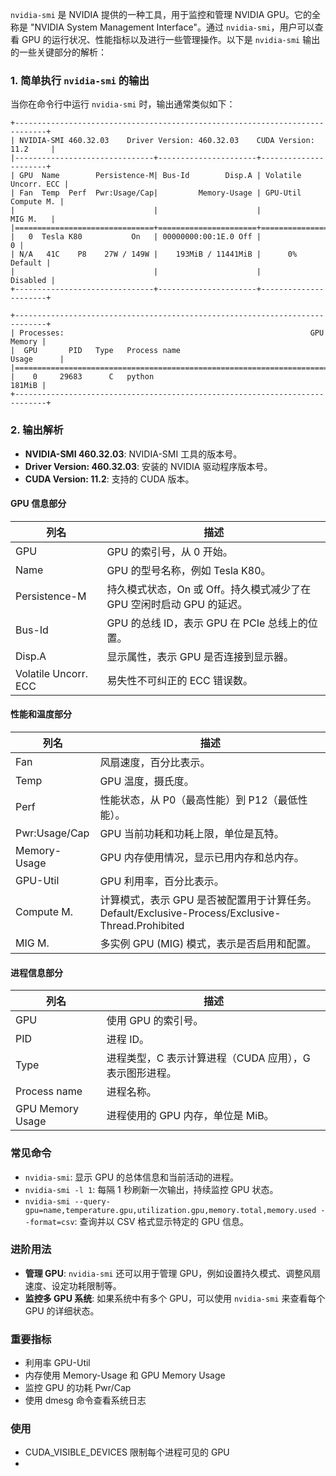 
`nvidia-smi` 是 NVIDIA 提供的一种工具，用于监控和管理 NVIDIA GPU。它的全称是 "NVIDIA System Management Interface"。通过 `nvidia-smi`，用户可以查看 GPU 的运行状况、性能指标以及进行一些管理操作。以下是 `nvidia-smi` 输出的一些关键部分的解析：

### 1. 简单执行 `nvidia-smi` 的输出
当你在命令行中运行 `nvidia-smi` 时，输出通常类似如下：

```plaintext
+-----------------------------------------------------------------------------+
| NVIDIA-SMI 460.32.03    Driver Version: 460.32.03    CUDA Version: 11.2     |
|-------------------------------+----------------------+----------------------+
| GPU  Name        Persistence-M| Bus-Id        Disp.A | Volatile Uncorr. ECC |
| Fan  Temp  Perf  Pwr:Usage/Cap|         Memory-Usage | GPU-Util  Compute M. |
|                               |                      |             MIG M.   |
|===============================+======================+======================|
|   0  Tesla K80           On   | 00000000:00:1E.0 Off |                    0 |
| N/A   41C    P8    27W / 149W |    193MiB / 11441MiB |      0%      Default |
|                               |                      |             Disabled |
+-------------------------------+----------------------+----------------------+

+-----------------------------------------------------------------------------+
| Processes:                                                       GPU Memory |
|  GPU       PID   Type   Process name                             Usage      |
|=============================================================================|
|    0     29683      C   python                                       181MiB |
+-----------------------------------------------------------------------------+
```

### 2. 输出解析

- **NVIDIA-SMI 460.32.03**: NVIDIA-SMI 工具的版本号。
- **Driver Version: 460.32.03**: 安装的 NVIDIA 驱动程序版本号。
- **CUDA Version: 11.2**: 支持的 CUDA 版本。

#### GPU 信息部分

| 列名 | 描述 |
|---|---|
| GPU | GPU 的索引号，从 0 开始。 |
| Name | GPU 的型号名称，例如 Tesla K80。 |
| Persistence-M | 持久模式状态，On 或 Off。持久模式减少了在 GPU 空闲时启动 GPU 的延迟。 |
| Bus-Id | GPU 的总线 ID，表示 GPU 在 PCIe 总线上的位置。 |
| Disp.A | 显示属性，表示 GPU 是否连接到显示器。 |
| Volatile Uncorr. ECC | 易失性不可纠正的 ECC 错误数。 |

#### 性能和温度部分

| 列名 | 描述 |
|---|---|
| Fan | 风扇速度，百分比表示。 |
| Temp | GPU 温度，摄氏度。 |
| Perf | 性能状态，从 P0（最高性能）到 P12（最低性能）。 |
| Pwr:Usage/Cap | GPU 当前功耗和功耗上限，单位是瓦特。 |
| Memory-Usage | GPU 内存使用情况，显示已用内存和总内存。 |
| GPU-Util | GPU 利用率，百分比表示。 |
| Compute M. | 计算模式，表示 GPU 是否被配置用于计算任务。Default/Exclusive-Process/Exclusive-Thread.Prohibited |
| MIG M. | 多实例 GPU (MIG) 模式，表示是否启用和配置。 |

#### 进程信息部分

| 列名 | 描述 |
|---|---|
| GPU | 使用 GPU 的索引号。 |
| PID | 进程 ID。 |
| Type | 进程类型，C 表示计算进程（CUDA 应用），G 表示图形进程。 |
| Process name | 进程名称。 |
| GPU Memory Usage | 进程使用的 GPU 内存，单位是 MiB。 |

### 常见命令

- `nvidia-smi`: 显示 GPU 的总体信息和当前活动的进程。
- `nvidia-smi -l 1`: 每隔 1 秒刷新一次输出，持续监控 GPU 状态。
- `nvidia-smi --query-gpu=name,temperature.gpu,utilization.gpu,memory.total,memory.used --format=csv`: 查询并以 CSV 格式显示特定的 GPU 信息。

### 进阶用法

- **管理 GPU**: `nvidia-smi` 还可以用于管理 GPU，例如设置持久模式、调整风扇速度、设定功耗限制等。
- **监控多 GPU 系统**: 如果系统中有多个 GPU，可以使用 `nvidia-smi` 来查看每个 GPU 的详细状态。


### 重要指标
- 利用率 GPU-Util
- 内存使用 Memory-Usage 和 GPU Memory Usage
- 监控 GPU 的功耗  Pwr/Cap
- 使用 dmesg 命令查看系统日志

### 使用
- CUDA_VISIBLE_DEVICES  限制每个进程可见的 GPU
- 

